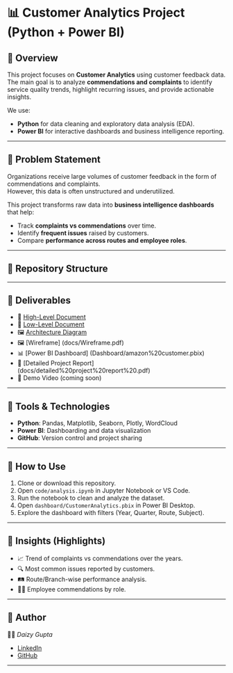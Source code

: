 
# 📊 Customer Analytics Project (Python + Power BI)

## 🔹 Overview
This project focuses on **Customer Analytics** using customer feedback data.  
The main goal is to analyze **commendations and complaints** to identify service quality trends, highlight recurring issues, and provide actionable insights.  

We use:
- **Python** for data cleaning and exploratory data analysis (EDA).  
- **Power BI** for interactive dashboards and business intelligence reporting.  

---

## 🔹 Problem Statement
Organizations receive large volumes of customer feedback in the form of commendations and complaints.  
However, this data is often unstructured and underutilized.  

This project transforms raw data into **business intelligence dashboards** that help:  
- Track **complaints vs commendations** over time.  
- Identify **frequent issues** raised by customers.  
- Compare **performance across routes and employee roles**.  

---

## 🔹 Repository Structure


---

## 🔹 Deliverables
- 📄 [High-Level Document](docs/High-Level%20Document%20(HLD).pdf)
- 📄 [Low-Level Document](docs/Low%20Level%20Document%20(LLD).pdf)   
- 🖼  [Architecture Diagram](docs/Customer%20Analytics%20Workflow%20Diagram.png) 
- 🖼 [Wireframe] (docs/Wireframe.pdf)  
- 📊 [Power BI Dashboard] (Dashboard/amazon%20customer.pbix)  
- 📜 [Detailed Project Report] (docs/detailed%20project%20report%20.pdf)  
- 🎥 Demo Video (coming soon)  

---

## 🔹 Tools & Technologies
- **Python**: Pandas, Matplotlib, Seaborn, Plotly, WordCloud  
- **Power BI**: Dashboarding and data visualization  
- **GitHub**: Version control and project sharing  

---

## 🔹 How to Use
1. Clone or download this repository.  
2. Open `code/analysis.ipynb` in Jupyter Notebook or VS Code.  
3. Run the notebook to clean and analyze the dataset.  
4. Open `dashboard/CustomerAnalytics.pbix` in Power BI Desktop.  
5. Explore the dashboard with filters (Year, Quarter, Route, Subject).  

---

## 🔹 Insights (Highlights)
- 📈 Trend of complaints vs commendations over the years.  
- 🔍 Most common issues reported by customers.  
- 🛤 Route/Branch-wise performance analysis.  
- 👨‍💼 Employee commendations by role.  

---

## 🔹 Author
👩‍💻 *Daizy Gupta*  
- [LinkedIn](https://www.linkedin.com/in/daizy-gupta-6519b388)  
- [GitHub](https://github.com/DAIZGUPTA)  

---
